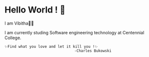 # Hello World ! 👋
I am Vibitha🌸🦋


I am currently studing Software engineering technology at Centennial College.





                         

    ✨Find what you love and let it kill you !✨
                                    -Charles Bukowski
                 

